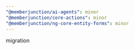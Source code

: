 ```yaml
---
"@memberjunction/ai-agents": minor
"@memberjunction/core-actions": minor
"@memberjunction/ng-core-entity-forms": minor
---
```


migration
